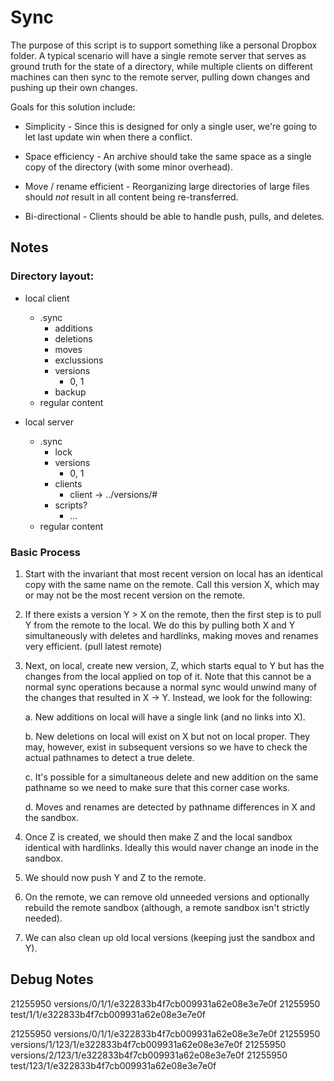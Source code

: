 # Sync

The purpose of this script is to support something like a personal Dropbox
folder.  A typical scenario will have a single remote server that serves as
ground truth for the state of a directory, while multiple clients on different
machines can then sync to the remote server, pulling down changes and pushing
up their own changes.

Goals for this solution include:

* Simplicity - Since this is designed for only a single user, we're going to
let last update win when there a conflict.

* Space efficiency - An archive should take the same space as a single copy of
the directory (with some minor overhead).

* Move / rename efficient - Reorganizing large directories of large files
should _not_ result in all content being re-transferred.

* Bi-directional - Clients should be able to handle push, pulls, and deletes.


## Notes

### Directory layout:

* local client
  * .sync
    * additions
    * deletions
    * moves
    * exclussions
    * versions
      * 0, 1
    * backup
  * regular content

* local server
  * .sync
    * lock
    * versions
      * 0, 1
    * clients
      * client -> ../versions/#
    * scripts?
      * ...
  * regular content 


### Basic Process

1. Start with the invariant that most recent version on local has an
   identical copy with the same name on the remote.  Call this version X,
   which may or may not be the most recent version on the remote.

2. If there exists a version Y > X on the remote, then the first step is to
   pull Y from the remote to the local.  We do this by pulling both X and Y
   simultaneously with deletes and hardlinks, making moves and renames very
   efficient. (pull latest remote)

3. Next, on local, create new version, Z, which starts equal to Y but has the
   changes from the local applied on top of it.  Note that this cannot be a
   normal sync operations because a normal sync would unwind many of the
   changes that resulted in X -> Y.  Instead, we look for the following:

    a. New additions on local will have a single link (and no links into X).
    
    b. New deletions on local will exist on X but not on local proper.  They
    may, however, exist in subsequent versions so we have to check the actual
    pathnames to detect a true delete.

    c. It's possible for a simultaneous delete and new addition on the same
    pathname so we need to make sure that this corner case works.

    d. Moves and renames are detected by pathname differences in X and the
    sandbox.

4. Once Z is created, we should then make Z and the local sandbox identical
   with hardlinks.  Ideally this would naver change an inode in the sandbox.

5. We should now push Y and Z to the remote.

6. On the remote, we can remove old unneeded versions and optionally rebuild
   the remote sandbox (although, a remote sandbox isn't strictly needed).

7. We can also clean up old local versions (keeping just the sandbox and Y).


## Debug Notes

21255950        versions/0/1/1/e322833b4f7cb009931a62e08e3e7e0f
21255950        test/1/1/e322833b4f7cb009931a62e08e3e7e0f

21255950        versions/0/1/1/e322833b4f7cb009931a62e08e3e7e0f
21255950        versions/1/123/1/e322833b4f7cb009931a62e08e3e7e0f
21255950        versions/2/123/1/e322833b4f7cb009931a62e08e3e7e0f
21255950        test/123/1/e322833b4f7cb009931a62e08e3e7e0f



